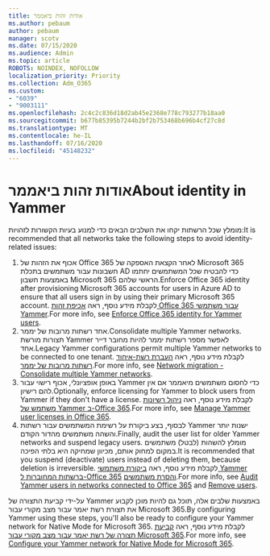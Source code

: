 ```yaml
---
title: אודות זהות ביאממר
ms.author: pebaum
author: pebaum
manager: scotv
ms.date: 07/15/2020
ms.audience: Admin
ms.topic: article
ROBOTS: NOINDEX, NOFOLLOW
localization_priority: Priority
ms.collection: Adm_O365
ms.custom:
- "6039"
- "9003111"
ms.openlocfilehash: 2c4c2c836d18d2ab45e2368e778c793277b18aa0
ms.sourcegitcommit: b677b85395b7244b2bf2b753468b696b4cf27c8d
ms.translationtype: MT
ms.contentlocale: he-IL
ms.lasthandoff: 07/16/2020
ms.locfileid: "45148232"
---
```

# <a name="about-identity-in-yammer"></a><span data-ttu-id="eecc5-102">אודות זהות ביאממר</span><span class="sxs-lookup"><span data-stu-id="eecc5-102">About identity in Yammer</span></span>

<span data-ttu-id="eecc5-103">מומלץ שכל הרשתות יקחו את השלבים הבאים כדי למנוע בעיות הקשורות לזהויות:</span><span class="sxs-lookup"><span data-stu-id="eecc5-103">It is recommended that all networks take the following steps to avoid identity-related issues:</span></span>

1. <span data-ttu-id="eecc5-104">אכוף את הזהות של Office 365 לאחר הקצאת האספקה של Microsoft 365 חשבונות עבור משתמשים בתכלת AD כדי להבטיח שכל המשתמשים יחתמו באמצעות חשבון Microsoft 365 הראשי שלהם.</span><span class="sxs-lookup"><span data-stu-id="eecc5-104">Enforce Office 365 identity after provisioning Microsoft 365 accounts for users in Azure AD to ensure that all users sign in by using their primary Microsoft 365 account.</span></span> <span data-ttu-id="eecc5-105">לקבלת מידע נוסף, ראה [אכיפת זהות Office 365 עבור משתמשי Yammer](https://docs.microsoft.com/yammer/configure-your-yammer-network/enforce-office-365-identity).</span><span class="sxs-lookup"><span data-stu-id="eecc5-105">For more info, see [Enforce Office 365 identity for Yammer users](https://docs.microsoft.com/yammer/configure-your-yammer-network/enforce-office-365-identity).</span></span>
2. <span data-ttu-id="eecc5-106">אחד רשתות מרובות של יממר.</span><span class="sxs-lookup"><span data-stu-id="eecc5-106">Consolidate multiple Yammer networks.</span></span> <span data-ttu-id="eecc5-107">תצורות מורשת Yammer לאפשר מספר רשתות יממר להיות מחובר דייר אחד.</span><span class="sxs-lookup"><span data-stu-id="eecc5-107">Legacy Yammer configurations permit multiple Yammer networks to be connected to one tenant.</span></span> <span data-ttu-id="eecc5-108">לקבלת מידע נוסף, ראה [העברת רשת-איחוד רשתות מרובות של יממר](https://docs.microsoft.com/yammer/configure-your-yammer-network/consolidate-multiple-yammer-networks).</span><span class="sxs-lookup"><span data-stu-id="eecc5-108">For more info, see [Network migration - Consolidate multiple Yammer networks](https://docs.microsoft.com/yammer/configure-your-yammer-network/consolidate-multiple-yammer-networks).</span></span>
3. <span data-ttu-id="eecc5-109">באופן אופציונלי, אכוף רישוי עבור Yammer כדי לחסום משתמשים מיאממר אם אין להם רישיון.</span><span class="sxs-lookup"><span data-stu-id="eecc5-109">Optionally, enforce licensing for Yammer to block users from Yammer if they don't have a license.</span></span> <span data-ttu-id="eecc5-110">לקבלת מידע נוסף, ראה [ניהול רשיונות משתמש של Yammer ב-Office 365](https://docs.microsoft.com/yammer/manage-yammer-users/manage-yammer-licenses-in-office-365).</span><span class="sxs-lookup"><span data-stu-id="eecc5-110">For more info, see [Manage Yammer user licenses in Office 365](https://docs.microsoft.com/yammer/manage-yammer-users/manage-yammer-licenses-in-office-365).</span></span>
4. <span data-ttu-id="eecc5-111">לבסוף, בצע ביקורת על רשימת המשתמשים עבור רשתות Yammer ישנות יותר והשהה משתמשים מהדור הקודם.</span><span class="sxs-lookup"><span data-stu-id="eecc5-111">Finally, audit the user list for older Yammer networks and suspend legacy users.</span></span> <span data-ttu-id="eecc5-112">מומלץ להשהות (לבטל) משתמשים במקום למחוק אותם, מכיוון שמחיקה היא בלתי הפיכה.</span><span class="sxs-lookup"><span data-stu-id="eecc5-112">It is recommended that you suspend (deactivate) users instead of deleting them, because deletion is irreversible.</span></span> <span data-ttu-id="eecc5-113">לקבלת מידע נוסף, ראה [ביקורת משתמשי Yammer ברשתות המחוברות ל-Office 365](https://docs.microsoft.com/yammer/manage-yammer-users/audit-users-connected-to-office-365) [והסרת משתמשים](https://docs.microsoft.com/yammer/manage-yammer-users/add-block-or-remove-users#remove-users).</span><span class="sxs-lookup"><span data-stu-id="eecc5-113">For more info, see [Audit Yammer users in networks connected to Office 365](https://docs.microsoft.com/yammer/manage-yammer-users/audit-users-connected-to-office-365) and [Remove users](https://docs.microsoft.com/yammer/manage-yammer-users/add-block-or-remove-users#remove-users).</span></span>

<span data-ttu-id="eecc5-114">על-ידי קביעת התצורה של Yammer באמצעות שלבים אלה, תוכל גם להיות מוכן לקבוע את תצורת רשת יאמר עבור מצב מקורי עבור Microsoft 365.</span><span class="sxs-lookup"><span data-stu-id="eecc5-114">By configuring Yammer using these steps, you'll also be ready to configure your Yammer network for Native Mode for Microsoft 365.</span></span> <span data-ttu-id="eecc5-115">לקבלת מידע נוסף, ראה [קביעת תצורה של רשת יאמר עבור מצב מקורי עבור Microsoft 365](https://docs.microsoft.com/yammer/configure-your-yammer-network/native-mode).</span><span class="sxs-lookup"><span data-stu-id="eecc5-115">For more info, see [Configure your Yammer network for Native Mode for Microsoft 365](https://docs.microsoft.com/yammer/configure-your-yammer-network/native-mode).</span></span>